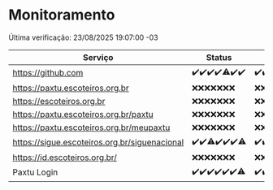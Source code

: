 # Monitoramento

Última verificação: 23/08/2025 19:07:00 -03

|Serviço|Status|Últimas 24h|
|---|---|---|
|https://github.com|<span title="2025-08-16: OK=23">✔️</span><span title="2025-08-17: OK=23">✔️</span><span title="2025-08-18: OK=23">✔️</span><span title="2025-08-19: OK=23">✔️</span><span title="2025-08-20: OK=22, Falhas=1">⚠️</span><span title="2025-08-21: OK=23">✔️</span><span title="2025-08-22: OK=21">✔️</span>|<span title="22/08/2025 19:08:00 -03 : 200">✔️</span><span title="22/08/2025 20:09:00 -03 : 200">✔️</span><span title="22/08/2025 21:43:00 -03 : 200">✔️</span><span title="22/08/2025 23:19:00 -03 : 200">✔️</span><span title="23/08/2025 00:28:00 -03 : 200">✔️</span><span title="23/08/2025 01:10:00 -03 : 200">✔️</span><span title="23/08/2025 02:08:00 -03 : 200">✔️</span><span title="23/08/2025 03:12:00 -03 : 200">✔️</span><span title="23/08/2025 04:08:00 -03 : 200">✔️</span><span title="23/08/2025 05:11:00 -03 : 200">✔️</span><span title="23/08/2025 06:08:00 -03 : 200">✔️</span><span title="23/08/2025 07:08:00 -03 : 200">✔️</span><span title="23/08/2025 08:06:00 -03 : 200">✔️</span><span title="23/08/2025 09:15:00 -03 : 200">✔️</span><span title="23/08/2025 10:17:00 -03 : 200">✔️</span><span title="23/08/2025 11:07:00 -03 : 200">✔️</span><span title="23/08/2025 12:07:00 -03 : 200">✔️</span><span title="23/08/2025 13:09:00 -03 : 200">✔️</span><span title="23/08/2025 14:06:00 -03 : 200">✔️</span><span title="23/08/2025 15:11:00 -03 : 200">✔️</span><span title="23/08/2025 16:06:00 -03 : 200">✔️</span><span title="23/08/2025 17:09:00 -03 : 200">✔️</span><span title="23/08/2025 18:07:00 -03 : 200">✔️</span><span title="23/08/2025 19:07:00 -03 : 200">✔️</span>|
|https://paxtu.escoteiros.org.br|<span title="2025-08-16: Falhas=23">❌</span><span title="2025-08-17: Falhas=23">❌</span><span title="2025-08-18: Falhas=23">❌</span><span title="2025-08-19: Falhas=23">❌</span><span title="2025-08-20: Falhas=23">❌</span><span title="2025-08-21: Falhas=23">❌</span><span title="2025-08-22: Falhas=21">❌</span>|<span title="22/08/2025 19:08:00 -03 : 403">❌</span><span title="22/08/2025 20:09:00 -03 : 403">❌</span><span title="22/08/2025 21:43:00 -03 : 403">❌</span><span title="22/08/2025 23:19:00 -03 : 403">❌</span><span title="23/08/2025 00:28:00 -03 : 403">❌</span><span title="23/08/2025 01:11:00 -03 : 403">❌</span><span title="23/08/2025 02:08:00 -03 : 403">❌</span><span title="23/08/2025 03:12:00 -03 : 403">❌</span><span title="23/08/2025 04:08:00 -03 : 403">❌</span><span title="23/08/2025 05:11:00 -03 : 403">❌</span><span title="23/08/2025 06:08:00 -03 : 403">❌</span><span title="23/08/2025 07:08:00 -03 : 403">❌</span><span title="23/08/2025 08:06:00 -03 : 403">❌</span><span title="23/08/2025 09:15:00 -03 : 403">❌</span><span title="23/08/2025 10:17:00 -03 : 403">❌</span><span title="23/08/2025 11:07:00 -03 : 403">❌</span><span title="23/08/2025 12:07:00 -03 : 403">❌</span><span title="23/08/2025 13:09:00 -03 : 403">❌</span><span title="23/08/2025 14:06:00 -03 : 403">❌</span><span title="23/08/2025 15:11:00 -03 : 403">❌</span><span title="23/08/2025 16:06:00 -03 : 403">❌</span><span title="23/08/2025 17:09:00 -03 : 403">❌</span><span title="23/08/2025 18:07:00 -03 : 403">❌</span><span title="23/08/2025 19:07:00 -03 : 403">❌</span>|
|https://escoteiros.org.br|<span title="2025-08-16: Falhas=23">❌</span><span title="2025-08-17: Falhas=23">❌</span><span title="2025-08-18: Falhas=23">❌</span><span title="2025-08-19: Falhas=23">❌</span><span title="2025-08-20: Falhas=23">❌</span><span title="2025-08-21: Falhas=23">❌</span><span title="2025-08-22: Falhas=21">❌</span>|<span title="22/08/2025 19:08:00 -03 : 403">❌</span><span title="22/08/2025 20:09:00 -03 : 403">❌</span><span title="22/08/2025 21:43:00 -03 : 403">❌</span><span title="22/08/2025 23:19:00 -03 : 403">❌</span><span title="23/08/2025 00:28:00 -03 : 403">❌</span><span title="23/08/2025 01:11:00 -03 : 403">❌</span><span title="23/08/2025 02:08:00 -03 : 403">❌</span><span title="23/08/2025 03:12:00 -03 : 403">❌</span><span title="23/08/2025 04:08:00 -03 : 403">❌</span><span title="23/08/2025 05:11:00 -03 : 403">❌</span><span title="23/08/2025 06:08:00 -03 : 403">❌</span><span title="23/08/2025 07:08:00 -03 : 403">❌</span><span title="23/08/2025 08:06:00 -03 : 403">❌</span><span title="23/08/2025 09:15:00 -03 : 403">❌</span><span title="23/08/2025 10:17:00 -03 : 403">❌</span><span title="23/08/2025 11:07:00 -03 : 403">❌</span><span title="23/08/2025 12:07:00 -03 : 403">❌</span><span title="23/08/2025 13:09:00 -03 : 403">❌</span><span title="23/08/2025 14:06:00 -03 : 403">❌</span><span title="23/08/2025 15:11:00 -03 : 403">❌</span><span title="23/08/2025 16:06:00 -03 : 403">❌</span><span title="23/08/2025 17:09:00 -03 : 403">❌</span><span title="23/08/2025 18:07:00 -03 : 403">❌</span><span title="23/08/2025 19:07:00 -03 : 403">❌</span>|
|https://paxtu.escoteiros.org.br/paxtu|<span title="2025-08-16: Falhas=23">❌</span><span title="2025-08-17: Falhas=23">❌</span><span title="2025-08-18: Falhas=23">❌</span><span title="2025-08-19: Falhas=23">❌</span><span title="2025-08-20: Falhas=23">❌</span><span title="2025-08-21: Falhas=23">❌</span><span title="2025-08-22: Falhas=21">❌</span>|<span title="22/08/2025 19:08:00 -03 : 403">❌</span><span title="22/08/2025 20:09:00 -03 : 403">❌</span><span title="22/08/2025 21:43:00 -03 : 403">❌</span><span title="22/08/2025 23:19:00 -03 : 403">❌</span><span title="23/08/2025 00:28:00 -03 : 403">❌</span><span title="23/08/2025 01:11:00 -03 : 403">❌</span><span title="23/08/2025 02:08:00 -03 : 403">❌</span><span title="23/08/2025 03:12:00 -03 : 403">❌</span><span title="23/08/2025 04:08:00 -03 : 403">❌</span><span title="23/08/2025 05:11:00 -03 : 403">❌</span><span title="23/08/2025 06:08:00 -03 : 403">❌</span><span title="23/08/2025 07:08:00 -03 : 403">❌</span><span title="23/08/2025 08:06:00 -03 : 403">❌</span><span title="23/08/2025 09:15:00 -03 : 403">❌</span><span title="23/08/2025 10:17:00 -03 : 403">❌</span><span title="23/08/2025 11:07:00 -03 : 403">❌</span><span title="23/08/2025 12:07:00 -03 : 403">❌</span><span title="23/08/2025 13:09:00 -03 : 403">❌</span><span title="23/08/2025 14:06:00 -03 : 403">❌</span><span title="23/08/2025 15:11:00 -03 : 403">❌</span><span title="23/08/2025 16:06:00 -03 : 403">❌</span><span title="23/08/2025 17:09:00 -03 : 403">❌</span><span title="23/08/2025 18:07:00 -03 : 403">❌</span><span title="23/08/2025 19:07:00 -03 : 403">❌</span>|
|https://paxtu.escoteiros.org.br/meupaxtu|<span title="2025-08-16: Falhas=23">❌</span><span title="2025-08-17: Falhas=23">❌</span><span title="2025-08-18: Falhas=23">❌</span><span title="2025-08-19: Falhas=23">❌</span><span title="2025-08-20: Falhas=23">❌</span><span title="2025-08-21: Falhas=23">❌</span><span title="2025-08-22: Falhas=21">❌</span>|<span title="22/08/2025 19:08:00 -03 : 403">❌</span><span title="22/08/2025 20:09:00 -03 : 403">❌</span><span title="22/08/2025 21:43:00 -03 : 403">❌</span><span title="22/08/2025 23:19:00 -03 : 403">❌</span><span title="23/08/2025 00:28:00 -03 : 403">❌</span><span title="23/08/2025 01:11:00 -03 : 403">❌</span><span title="23/08/2025 02:08:00 -03 : 403">❌</span><span title="23/08/2025 03:12:00 -03 : 403">❌</span><span title="23/08/2025 04:08:00 -03 : 403">❌</span><span title="23/08/2025 05:11:00 -03 : 403">❌</span><span title="23/08/2025 06:08:00 -03 : 403">❌</span><span title="23/08/2025 07:08:00 -03 : 403">❌</span><span title="23/08/2025 08:07:00 -03 : 403">❌</span><span title="23/08/2025 09:15:00 -03 : 403">❌</span><span title="23/08/2025 10:17:00 -03 : 403">❌</span><span title="23/08/2025 11:07:00 -03 : 403">❌</span><span title="23/08/2025 12:07:00 -03 : 403">❌</span><span title="23/08/2025 13:09:00 -03 : 403">❌</span><span title="23/08/2025 14:06:00 -03 : 403">❌</span><span title="23/08/2025 15:11:00 -03 : 403">❌</span><span title="23/08/2025 16:06:00 -03 : 403">❌</span><span title="23/08/2025 17:09:00 -03 : 403">❌</span><span title="23/08/2025 18:07:00 -03 : 403">❌</span><span title="23/08/2025 19:07:00 -03 : 403">❌</span>|
|https://sigue.escoteiros.org.br/siguenacional|<span title="2025-08-16: OK=23">✔️</span><span title="2025-08-17: OK=23">✔️</span><span title="2025-08-18: OK=22, Falhas=1">⚠️</span><span title="2025-08-19: OK=23">✔️</span><span title="2025-08-20: OK=23">✔️</span><span title="2025-08-21: OK=23">✔️</span><span title="2025-08-22: OK=20, Falhas=1">⚠️</span>|<span title="22/08/2025 19:08:00 -03 : 200">✔️</span><span title="22/08/2025 20:09:00 -03 : 200">✔️</span><span title="22/08/2025 21:43:00 -03 : 200">✔️</span><span title="22/08/2025 23:19:00 -03 : 200">✔️</span><span title="23/08/2025 00:28:00 -03 : 200">✔️</span><span title="23/08/2025 01:11:00 -03 : 200">✔️</span><span title="23/08/2025 02:08:00 -03 : 200">✔️</span><span title="23/08/2025 03:12:00 -03 : 200">✔️</span><span title="23/08/2025 04:08:00 -03 : 200">✔️</span><span title="23/08/2025 05:11:00 -03 : 200">✔️</span><span title="23/08/2025 06:08:00 -03 : 200">✔️</span><span title="23/08/2025 07:08:00 -03 : 200">✔️</span><span title="23/08/2025 08:07:00 -03 : 200">✔️</span><span title="23/08/2025 09:15:00 -03 : 200">✔️</span><span title="23/08/2025 10:17:00 -03 : 200">✔️</span><span title="23/08/2025 11:07:00 -03 : 503">❌</span><span title="23/08/2025 12:07:00 -03 : 200">✔️</span><span title="23/08/2025 13:09:00 -03 : 200">✔️</span><span title="23/08/2025 14:06:00 -03 : 200">✔️</span><span title="23/08/2025 15:11:00 -03 : 200">✔️</span><span title="23/08/2025 16:06:00 -03 : 0">❌</span><span title="23/08/2025 17:09:00 -03 : 200">✔️</span><span title="23/08/2025 18:07:00 -03 : 200">✔️</span><span title="23/08/2025 19:07:00 -03 : 200">✔️</span>|
|https://id.escoteiros.org.br/|<span title="2025-08-16: Falhas=23">❌</span><span title="2025-08-17: Falhas=23">❌</span><span title="2025-08-18: Falhas=23">❌</span><span title="2025-08-19: Falhas=23">❌</span><span title="2025-08-20: Falhas=23">❌</span><span title="2025-08-21: Falhas=23">❌</span><span title="2025-08-22: Falhas=21">❌</span>|<span title="22/08/2025 19:08:00 -03 : 403">❌</span><span title="22/08/2025 20:09:00 -03 : 403">❌</span><span title="22/08/2025 21:43:00 -03 : 403">❌</span><span title="22/08/2025 23:19:00 -03 : 403">❌</span><span title="23/08/2025 00:28:00 -03 : 403">❌</span><span title="23/08/2025 01:11:00 -03 : 403">❌</span><span title="23/08/2025 02:08:00 -03 : 403">❌</span><span title="23/08/2025 03:12:00 -03 : 403">❌</span><span title="23/08/2025 04:08:00 -03 : 403">❌</span><span title="23/08/2025 05:11:00 -03 : 403">❌</span><span title="23/08/2025 06:08:00 -03 : 403">❌</span><span title="23/08/2025 07:08:00 -03 : 403">❌</span><span title="23/08/2025 08:07:00 -03 : 403">❌</span><span title="23/08/2025 09:15:00 -03 : 403">❌</span><span title="23/08/2025 10:17:00 -03 : 403">❌</span><span title="23/08/2025 11:07:00 -03 : 403">❌</span><span title="23/08/2025 12:07:00 -03 : 403">❌</span><span title="23/08/2025 13:09:00 -03 : 403">❌</span><span title="23/08/2025 14:06:00 -03 : 403">❌</span><span title="23/08/2025 15:11:00 -03 : 403">❌</span><span title="23/08/2025 16:06:00 -03 : 403">❌</span><span title="23/08/2025 17:09:00 -03 : 403">❌</span><span title="23/08/2025 18:07:00 -03 : 403">❌</span><span title="23/08/2025 19:07:00 -03 : 403">❌</span>|
|Paxtu Login|<span title="2025-08-16: OK=23">✔️</span><span title="2025-08-17: OK=23">✔️</span><span title="2025-08-18: OK=23">✔️</span><span title="2025-08-19: OK=23">✔️</span><span title="2025-08-20: OK=23">✔️</span><span title="2025-08-21: OK=23">✔️</span><span title="2025-08-22: OK=20, Falhas=1">⚠️</span>|<span title="22/08/2025 19:08:00 -03 : 200">✔️</span><span title="22/08/2025 20:09:00 -03 : 200">✔️</span><span title="22/08/2025 21:43:00 -03 : 200">✔️</span><span title="22/08/2025 23:19:00 -03 : 200">✔️</span><span title="23/08/2025 00:28:00 -03 : 200">✔️</span><span title="23/08/2025 01:11:00 -03 : 200">✔️</span><span title="23/08/2025 02:08:00 -03 : 200">✔️</span><span title="23/08/2025 03:12:00 -03 : 200">✔️</span><span title="23/08/2025 04:08:00 -03 : 200">✔️</span><span title="23/08/2025 05:11:00 -03 : 200">✔️</span><span title="23/08/2025 06:08:00 -03 : 200">✔️</span><span title="23/08/2025 07:08:00 -03 : 200">✔️</span><span title="23/08/2025 08:07:00 -03 : 200">✔️</span><span title="23/08/2025 09:15:00 -03 : 200">✔️</span><span title="23/08/2025 10:17:00 -03 : 200">✔️</span><span title="23/08/2025 11:07:00 -03 : 503">❌</span><span title="23/08/2025 12:07:00 -03 : 200">✔️</span><span title="23/08/2025 13:09:00 -03 : 200">✔️</span><span title="23/08/2025 14:06:00 -03 : 200">✔️</span><span title="23/08/2025 15:11:00 -03 : 200">✔️</span><span title="23/08/2025 16:06:00 -03 : 200">✔️</span><span title="23/08/2025 17:09:00 -03 : 200">✔️</span><span title="23/08/2025 18:07:00 -03 : 200">✔️</span><span title="23/08/2025 19:07:00 -03 : 200">✔️</span>|
